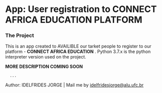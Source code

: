 # App: User registration to CONNECT AFRICA EDUCATION PLATFORM



### The Project


This is an app created to AVAILIBLE our tarket people to register to our platform - **CONNECT AFRICA EDUCATION** .
Python 3.7.x is the python interpreter version used on the project. 

**MORE DESCRIPTION COMING SOON**

      ...
      
      

Author: IDELFRIDES JORGE |
Mail me by idelfridesjorge@alu.ufc.br
